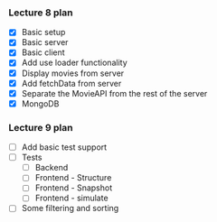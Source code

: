 ### Lecture 8 plan

* [x] Basic setup
* [x] Basic server
* [x] Basic client
* [x] Add use loader functionality
* [x] Display movies from server
* [x] Add fetchData from server
* [x] Separate the MovieAPI from the rest of the server
* [x] MongoDB

### Lecture 9 plan

* [ ] Add basic test support
* [ ] Tests
    * [ ] Backend
    * [ ] Frontend - Structure
    * [ ] Frontend - Snapshot
    * [ ] Frontend - simulate
* [ ] Some filtering and sorting
